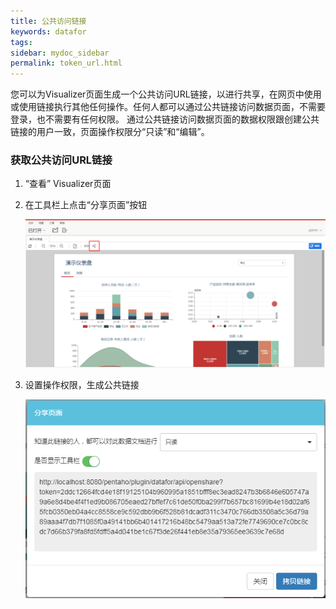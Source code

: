 ```yaml
---
title: 公共访问链接
keywords: datafor
tags:
sidebar: mydoc_sidebar
permalink: token_url.html
---
```


您可以为Visualizer页面生成一个公共访问URL链接，以进行共享，在网页中使用或使用链接执行其他任何操作。任何人都可以通过公共链接访问数据页面，不需要登录，也不需要有任何权限。 通过公共链接访问数据页面的数据权限跟创建公共链接的用户一致，页面操作权限分“只读”和“编辑”。

### 获取公共访问URL链接

1. “查看” Visualizer页面

2. 在工具栏上点击“分享页面”按钮

   ![image-20191128161022914](../../../images/image-20191128161022914.png)

3. 设置操作权限，生成公共链接

   <img src="../../../images/image-20191128161124586.png" alt="image-20191128161124586" style="zoom:80%;" />